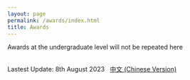 ```yaml
---
layout: page
permalink: /awards/index.html
title: Awards
---
```


Awards at the undergraduate level will not be repeated here
<br><br>

Lastest Update: 8th August 2023 &nbsp; [中文 (Chinese Version)](https://caihanlin.com/file/awards-zh/)
